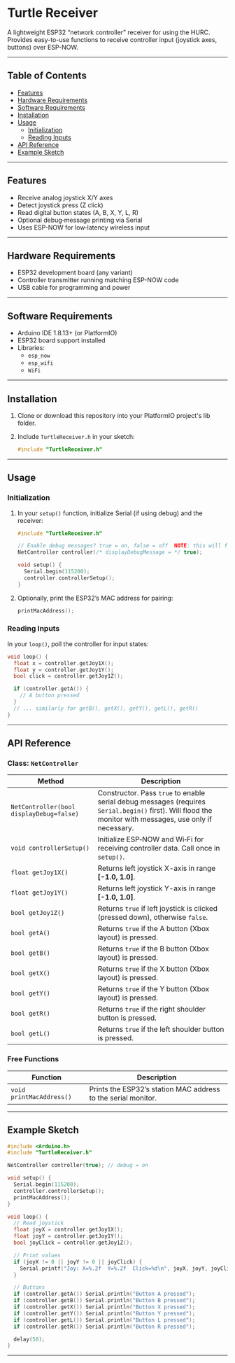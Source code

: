 # Turtle Receiver

A lightweight ESP32 “network controller” receiver for using the HURC.  
Provides easy-to-use functions to receive controller input (joystick axes, buttons) over ESP-NOW.

---

## Table of Contents

- [Features](#features)  
- [Hardware Requirements](#hardware-requirements)  
- [Software Requirements](#software-requirements)  
- [Installation](#installation)  
- [Usage](#usage)  
  - [Initialization](#initialization)  
  - [Reading Inputs](#reading-inputs)  
- [API Reference](#api-reference)  
- [Example Sketch](#example-sketch)  

---

## Features

- Receive analog joystick X/Y axes 
- Detect joystick press (Z click)  
- Read digital button states (A, B, X, Y, L, R)  
- Optional debug‑message printing via Serial  
- Uses ESP-NOW for low‑latency wireless input  

---

## Hardware Requirements

- ESP32 development board (any variant)  
- Controller transmitter running matching ESP-NOW code  
- USB cable for programming and power  

---

## Software Requirements

- Arduino IDE 1.8.13+ (or PlatformIO)  
- ESP32 board support installed  
- Libraries:
  - `esp_now`
  - `esp_wifi`
  - `WiFi`

---

## Installation

1. Clone or download this repository into your PlatformIO project's lib folder. 
2. Include `TurtleReceiver.h` in your sketch:

    ```cpp
    #include "TurtleReceiver.h"
    ```

---

## Usage

### Initialization

1. In your `setup()` function, initialize Serial (if using debug) and the receiver:

    ```cpp
    #include "TurtleReceiver.h"

    // Enable debug messages? true = on, false = off  NOTE: this will flood your monitor with messages. Only enable if truly necessary.
    NetController controller(/* displayDebugMessage = */ true);

    void setup() {
      Serial.begin(115200);
      controller.controllerSetup();
    }
    ```

2. Optionally, print the ESP32’s MAC address for pairing:

    ```cpp
    printMacAddress();
    ```

### Reading Inputs

In your `loop()`, poll the controller for input states:

```cpp
void loop() {
  float x = controller.getJoy1X();
  float y = controller.getJoy1Y();
  bool click = controller.getJoy1Z();

  if (controller.getA()) {
    // A button pressed
  }
  // ... similarly for getB(), getX(), getY(), getL(), getR()
}

```

---

## API Reference

### Class: `NetController`

| Method                                    | Description                                                                                  |
|-------------------------------------------|----------------------------------------------------------------------------------------------|
| `NetController(bool displayDebug=false)`  | Constructor. Pass `true` to enable serial debug messages (requires `Serial.begin()` first). Will flood the monitor with messages, use only if necessary. |
| `void controllerSetup()`                  | Initialize ESP‑NOW and Wi‑Fi for receiving controller data. Call once in `setup()`.         |
| `float getJoy1X()`                        | Returns left joystick X-axis in range **[-1.0, 1.0]**.                                       |
| `float getJoy1Y()`                        | Returns left joystick Y-axis in range **[-1.0, 1.0]**.                                       |
| `bool getJoy1Z()`                         | Returns `true` if left joystick is clicked (pressed down), otherwise `false`.               |
| `bool getA()`                             | Returns `true` if the A button (Xbox layout) is pressed.                                |
| `bool getB()`                             | Returns `true` if the B button (Xbox layout) is pressed.                                |
| `bool getX()`                             | Returns `true` if the X button (Xbox layout) is pressed.                             |
| `bool getY()`                             | Returns `true` if the Y button (Xbox layout) is pressed.                                |
| `bool getR()`                             | Returns `true` if the right shoulder button is pressed.                                |
| `bool getL()`                             | Returns `true` if the left shoulder button is pressed.                             |

### Free Functions

| Function                                 | Description                                                           |
|------------------------------------------|-----------------------------------------------------------------------|
| `void printMacAddress()`                 | Prints the ESP32’s station MAC address to the serial monitor.         |

---

## Example Sketch
```cpp
#include <Arduino.h>
#include "TurtleReceiver.h"

NetController controller(true); // debug = on

void setup() {
  Serial.begin(115200);
  controller.controllerSetup();
  printMacAddress();
}

void loop() {
  // Read joystick
  float joyX = controller.getJoy1X();
  float joyY = controller.getJoy1Y();
  bool joyClick = controller.getJoy1Z();

  // Print values
  if (joyX != 0 || joyY != 0 || joyClick) {
    Serial.printf("Joy: X=%.2f  Y=%.2f  Click=%d\n", joyX, joyY, joyClick);
  }

  // Buttons
  if (controller.getA()) Serial.println("Button A pressed");
  if (controller.getB()) Serial.println("Button B pressed");
  if (controller.getX()) Serial.println("Button X pressed");
  if (controller.getY()) Serial.println("Button Y pressed");
  if (controller.getL()) Serial.println("Button L pressed");
  if (controller.getR()) Serial.println("Button R pressed");

  delay(50);
}
```

---


